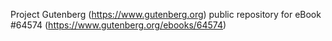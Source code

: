 Project Gutenberg (https://www.gutenberg.org) public repository for
eBook #64574 (https://www.gutenberg.org/ebooks/64574)
